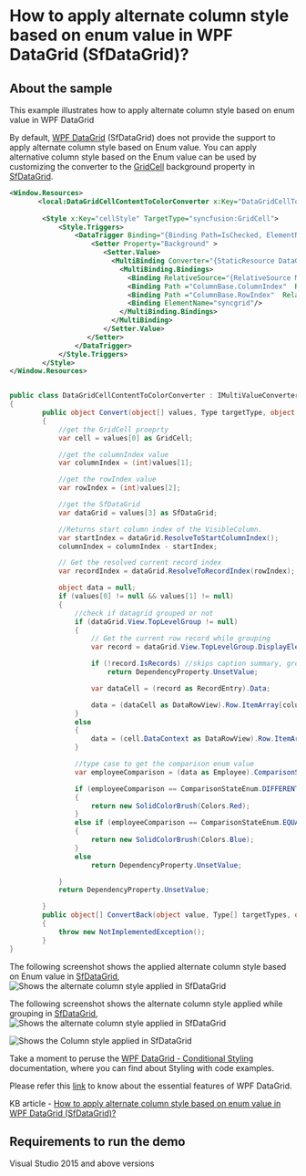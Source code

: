 # How to apply alternate column style based on enum value in WPF DataGrid (SfDataGrid)?

## About the sample
This example illustrates how to apply alternate column style based on enum value in WPF DataGrid

By default, [WPF DataGrid](https://www.syncfusion.com/wpf-ui-controls/datagrid) (SfDataGrid) does not provide the support to apply alternate column style based on Enum value. You can apply alternative column style based on the Enum value can be used by customizing the converter to the [GridCell](https://help.syncfusion.com/cr/wpf/Syncfusion.UI.Xaml.Grid.GridCell.html) background property in [SfDataGrid](https://help.syncfusion.com/cr/wpf/Syncfusion.UI.Xaml.Grid.SfDataGrid.html).

```XML
<Window.Resources>   
       <local:DataGridCellContentToColorConverter x:Key="DataGridCellToColor"/>    
       
        <Style x:Key="cellStyle" TargetType="syncfusion:GridCell">
            <Style.Triggers>
                <DataTrigger Binding="{Binding Path=IsChecked, ElementName=StyleCheckBox,Mode=TwoWay}" Value="True">
                    <Setter Property="Background" >
                       <Setter.Value>
                         <MultiBinding Converter="{StaticResource DataGridCellToColor}">
                           <MultiBinding.Bindings>
                             <Binding RelativeSource="{RelativeSource Mode=Self}"/>
                             <Binding Path ="ColumnBase.ColumnIndex"  RelativeSource="{RelativeSource Self}"/>
                             <Binding Path ="ColumnBase.RowIndex"  RelativeSource="{RelativeSource Self}"/>
                             <Binding ElementName="syncgrid"/>
                           </MultiBinding.Bindings>
                         </MultiBinding>
                       </Setter.Value>
                   </Setter>
                </DataTrigger>
            </Style.Triggers>
        </Style>
</Window.Resources>

```

```C#

public class DataGridCellContentToColorConverter : IMultiValueConverter
{
        public object Convert(object[] values, Type targetType, object parameter, CultureInfo culture)
        {
            //get the GridCell proeprty 
            var cell = values[0] as GridCell;

            //get the columnIndex value  
            var columnIndex = (int)values[1];

            //get the rowIndex value  
            var rowIndex = (int)values[2];

            //get the SfDataGrid 
            var dataGrid = values[3] as SfDataGrid;

            //Returns start column index of the VisibleColumn. 
            var startIndex = dataGrid.ResolveToStartColumnIndex();
            columnIndex = columnIndex - startIndex;

            // Get the resolved current record index  
            var recordIndex = dataGrid.ResolveToRecordIndex(rowIndex);

            object data = null;
            if (values[0] != null && values[1] != null)
            {
                //check if datagrid grouped or not 
                if (dataGrid.View.TopLevelGroup != null)
                {
                    // Get the current row record while grouping 
                    var record = dataGrid.View.TopLevelGroup.DisplayElements[recordIndex];

                    if (!record.IsRecords) //skips caption summary, group summary rows 
                        return DependencyProperty.UnsetValue;

                    var dataCell = (record as RecordEntry).Data;

                    data = (dataCell as DataRowView).Row.ItemArray[columnIndex];
                }
                else
                {
                    data = (cell.DataContext as DataRowView).Row.ItemArray[columnIndex];
                }

                //type case to get the comparison enum value                 
                var employeeComparison = (data as Employee).ComparisonState;

                if (employeeComparison == ComparisonStateEnum.DIFFERENT)
                {
                    return new SolidColorBrush(Colors.Red);
                }
                else if (employeeComparison == ComparisonStateEnum.EQUAL)
                {
                    return new SolidColorBrush(Colors.Blue);
                }
                else
                    return DependencyProperty.UnsetValue;

            }
            return DependencyProperty.UnsetValue;

        }
        public object[] ConvertBack(object value, Type[] targetTypes, object parameter, CultureInfo culture)
        {
            throw new NotImplementedException();
        }
}

```

The following screenshot shows the applied alternate column style based on Enum value in [SfDataGrid](https://help.syncfusion.com/cr/wpf/Syncfusion.UI.Xaml.Grid.SfDataGrid.html),
![Shows the alternate column style applied in SfDataGrid](AlternateColumnStyleappliedDataGrid.png)

The following screenshot shows the alternate column style applied while grouping in [SfDataGrid](https://help.syncfusion.com/cr/wpf/Syncfusion.UI.Xaml.Grid.SfDataGrid.html),
![Shows the alternate column style applied in SfDataGrid](ColumnStyleappliedwhileGrouping.png)

![Shows the Column style applied in SfDataGrid](AlternateColumnStyle.gif)

Take a moment to peruse the [WPF DataGrid - Conditional Styling](https://help.syncfusion.com/wpf/datagrid/conditional-styling) documentation, where you can find about Styling with code examples.

Please refer this [link](https://www.syncfusion.com/wpf-ui-controls/datagrid) to know about the essential features of WPF DataGrid.

KB article - [How to apply alternate column style based on enum value in WPF DataGrid (SfDataGrid)?](https://www.syncfusion.com/kb/12376/how-to-apply-alternate-column-style-in-wpf-datagrid-sfdatagrid-based-on-enum-value)

## Requirements to run the demo
Visual Studio 2015 and above versions
